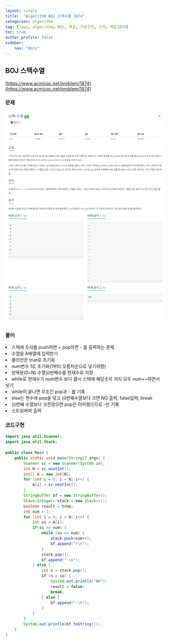 ```yaml
---
layout: single
title:  "Algorithm BOJ 스택수열 1874"
categories: algorithm
tag: [Java, algorithm, BOJ, 백준, 자료구조, 스택, 백준1874]
toc: true
author_profile: false
sidebar:
    nav: "docs"
---
```

## BOJ 스택수열
[https://www.acmicpc.net/problem/1874](https://www.acmicpc.net/problem/1874)

### 문제
![스택수열](/assets/img/BOJ1874.jpg)

### 풀이
<li>스택에 숫자를 push하면 + pop하면 - 를 출력하는 문제</li>
<li>수열을 A배열에 입력받기</li>
<li>불리언은 true로 초기화</li>
<li>num변수 1로 초기화(1부터 오름차순으로 넣기위함)</li>
<li>반복문(0~N) 수열(i)번째수를 현재수로 지정</li>
<li>while로 현재수가 num변수 보다 클시 스택에 해당숫자 까지 모두 num++하면서 넣기</li>
<li>while이 끝나면 무조건 pop과 - 를 기록</li>
<li>else는 변수에 pop을 넣고 (i)번째수열보다 크면 NO 출력, false입력, break</li>
<li>(i)번째 수열보다 크진않으면 pop은 이미했으므로 -만 기록</li>
<li>스트링버퍼 출력</li>



### 코드구현
```java
import java.util.Scanner;
import java.util.Stack;

public class Main {
    public static void main(String[] args) {
        Scanner sc = new Scanner(System.in);
        int N = sc.nextInt();
        int[] A = new int[N];
        for (int i = 0; i < N; i++) {
            A[i] = sc.nextInt();
        }
        StringBuffer bf = new StringBuffer();
        Stack<Integer> stack = new Stack<>();
        boolean result = true;
        int num = 1;
        for (int i = 0; i < N; i++) {
            int su = A[i];
            if(su >= num) {
                while (su >= num) {
                    stack.push(num++);
                    bf.append("+\n");
                }
                stack.pop();
                bf.append("-\n");
            } else {
                int n = stack.pop();
                if (n > su) {
                    System.out.println("NO");
                    result = false;
                    break;
                } else {
                    bf.append("-\n");
                }
            }
        }
        System.out.println(bf.toString());
    }
}
```
